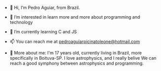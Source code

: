- 👋 Hi, I’m Pedro Aguiar, from Brazil.
- 👀 I’m interested in learn more and more about programming and technology 
- 🌱 I’m currently learning C and JS
- 📫 You can reach me at pedroaguiarpicinatoleone@hotmail.com

- 🙈 More about me: I'm 17 years old, currently living in Brazil, more 
specifically in Boituva-SP. I love astrophysics, and I really belive We can reach a good 
symphony between astrophysics and programming.

